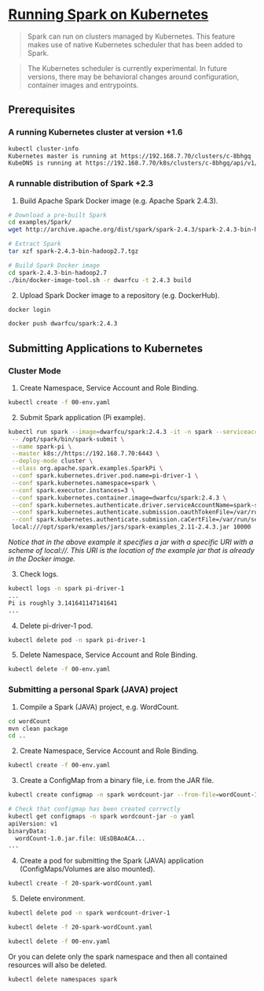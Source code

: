 # [Running Spark on Kubernetes](https://spark.apache.org/docs/latest/running-on-kubernetes.html)

> Spark can run on clusters managed by Kubernetes. This feature makes use of native Kubernetes scheduler that has been added to Spark.

> The Kubernetes scheduler is currently experimental. In future versions, there may be behavioral changes around configuration, container images and entrypoints.

## Prerequisites

### A running Kubernetes cluster at version +1.6

```bash
kubectl cluster-info
Kubernetes master is running at https://192.168.7.70/clusters/c-8bhgq
KubeDNS is running at https://192.168.7.70/k8s/clusters/c-8bhgq/api/v1/namespaces/kube-system/services/kube-dns:dns/proxy
```

### A runnable distribution of Spark +2.3

1. Build Apache Spark Docker image (e.g. Apache Spark 2.4.3).

```bash
# Download a pre-built Spark
cd examples/Spark/
wget http://archive.apache.org/dist/spark/spark-2.4.3/spark-2.4.3-bin-hadoop2.7.tgz

# Extract Spark
tar xzf spark-2.4.3-bin-hadoop2.7.tgz

# Build Spark Docker image
cd spark-2.4.3-bin-hadoop2.7
./bin/docker-image-tool.sh -r dwarfcu -t 2.4.3 build
```

2. Upload Spark Docker image to a repository (e.g. DockerHub).

```bash
docker login

docker push dwarfcu/spark:2.4.3
```

## Submitting Applications to Kubernetes

### Cluster Mode

1. Create Namespace, Service Account and Role Binding.

```bash
kubectl create -f 00-env.yaml
```

2. Submit Spark application (Pi example).

```bash
kubectl run spark --image=dwarfcu/spark:2.4.3 -it -n spark --serviceaccount=spark-sa --restart='Never' --rm=true \
 -- /opt/spark/bin/spark-submit \
 --name spark-pi \
 --master k8s://https://192.168.7.70:6443 \
 --deploy-mode cluster \
 --class org.apache.spark.examples.SparkPi \
 --conf spark.kubernetes.driver.pod.name=pi-driver-1 \
 --conf spark.kubernetes.namespace=spark \
 --conf spark.executor.instances=3 \
 --conf spark.kubernetes.container.image=dwarfcu/spark:2.4.3 \
 --conf spark.kubernetes.authenticate.driver.serviceAccountName=spark-sa \
 --conf spark.kubernetes.authenticate.submission.oauthTokenFile=/var/run/secrets/kubernetes.io/serviceaccount/token \
 --conf spark.kubernetes.authenticate.submission.caCertFile=/var/run/secrets/kubernetes.io/serviceaccount/ca.crt \
 local:///opt/spark/examples/jars/spark-examples_2.11-2.4.3.jar 10000
```

*Notice that in the above example it specifies a jar with a specific URI with a scheme of local://. This URI is the location of the example jar that is already in the Docker image.*

3. Check logs.

```bash
kubectl logs -n spark pi-driver-1
...
Pi is roughly 3.141641147141641
...
```

4. Delete pi-driver-1 pod.

```bash
kubectl delete pod -n spark pi-driver-1
```

5. Delete Namespace, Service Account and Role Binding.

```bash
kubectl delete -f 00-env.yaml
```

### Submitting a personal Spark (JAVA) project

1. Compile a Spark (JAVA) project, e.g. WordCount.

```bash
cd wordCount
mvn clean package
cd ..
```

2. Create Namespace, Service Account and Role Binding. 

```bash
kubectl create -f 00-env.yaml
```

3. Create a ConfigMap from a binary file, i.e. from the JAR file.

```bash
kubectl create configmap -n spark wordcount-jar --from-file=wordCount-1.0.jar.file=wordCount/target/wordCount-1.0.jar

# Check that configmap has been created correctly
kubectl get configmaps -n spark wordcount-jar -o yaml
apiVersion: v1
binaryData:
  wordCount-1.0.jar.file: UEsDBAoACA...
...
```

4. Create a pod for submitting the Spark (JAVA) application (ConfigMaps/Volumes are also mounted).
```bash
kubectl create -f 20-spark-wordCount.yaml
```

5. Delete environment.

```bash
kubectl delete pod -n spark wordcount-driver-1

kubectl delete -f 20-spark-wordCount.yaml

kubectl delete -f 00-env.yaml
```

Or you can delete only the spark namespace and then all contained resources will also be deleted.

```bash
kubectl delete namespaces spark
```